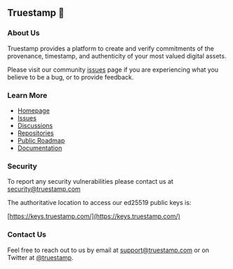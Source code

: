 ## Truestamp 👋


### About Us

Truestamp provides a platform to create and verify commitments of the provenance, timestamp, and authenticity of your most valued digital assets.

Please visit our community [issues](https://github.com/truestamp/discussions/issues) page if you are experiencing what you believe to be a bug, or to provide feedback.

### Learn More

* [Homepage](https://www.truestamp.com)
* [Issues](https://github.com/truestamp/discussions/issues)
* [Discussions](https://github.com/orgs/truestamp/discussions)
* [Repositories](https://github.com/orgs/truestamp/repositories)
* [Public Roadmap](https://github.com/orgs/truestamp/projects/1/views/2)
* [Documentation](https://docs.truestamp.com)

### Security

To report any security vulnerabilities please contact us at [security@truestamp.com](mailto:security@truestamp.com)

The authoritative location to access our ed25519 public keys is:

[https://keys.truestamp.com/](https://keys.truestamp.com/)

### Contact Us

Feel free to reach out to us by email at [support@truestamp.com](mailto:support@truestamp.com) or on Twitter at [@truestamp](https://twitter.com/truestamp).
